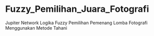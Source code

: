 # Fuzzy_Pemilihan_Juara_Fotografi
Jupiter Network Logika Fuzzy Pemilihan Pemenang Lomba Fotografi Menggunakan Metode Tahani
